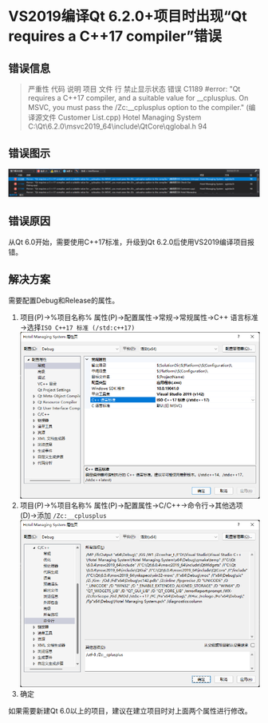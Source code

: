 # VS2019编译Qt 6.2.0+项目时出现“Qt requires a C++17 compiler”错误

## 错误信息

> 严重性    代码    说明    项目    文件    行  禁止显示状态
> 错误  C1189   #error:  "Qt requires a C++17 compiler, and a suitable value for __cplusplus. On MSVC, you must pass the /Zc:__cplusplus option to the compiler." (编译源文件 Customer List.cpp)  Hotel Managing System   C:\Qt\6.2.0\msvc2019_64\include\QtCore\qglobal.h    94

## 错误图示

![错误图示](../../图片/VS2019编译Qt6.2.0+项目时出现“QtrequiresaC++17compiler”错误错误图示.png "错误图示")

## 错误原因

从Qt 6.0开始，需要使用C++17标准，升级到Qt 6.2.0后使用VS2019编译项目报错。

## 解决方案

需要配置Debug和Release的属性。

1. 项目(P)→%项目名称% 属性(P)→配置属性→常规→常规属性→C++ 语言标准→选择`ISO C++17 标准 (/std:c++17)`
   ![错误图示](../../图片/VS2019编译Qt6.2.0+项目时出现“QtrequiresaC++17compiler”错误步骤一.png "错误图示")
2. 项目(P)→%项目名称% 属性(P)→配置属性→C/C++→命令行→其他选项(D)→添加 `/Zc:__cplusplus`![错误图示](../../图片/VS2019编译Qt6.2.0+项目时出现“QtrequiresaC++17compiler”错误步骤二.png "错误图示")
3. 确定

如果需要新建Qt 6.0以上的项目，建议在建立项目时对上面两个属性进行修改。
